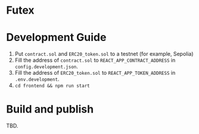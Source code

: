 # Futex

# Development Guide
1. Put `contract.sol` and `ERC20_token.sol` to a testnet (for example, Sepolia)
2. Fill the address of `contract.sol` to `REACT_APP_CONTRACT_ADDRESS` in `config.development.json`.
3. Fill the address of `ERC20_token.sol` to `REACT_APP_TOKEN_ADDRESS` in `.env.development`.
4. `cd frontend && npm run start`

# Build and publish
TBD.